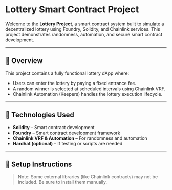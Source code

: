 #  Lottery Smart Contract Project

Welcome to the **Lottery Project**, a smart contract system built to simulate a decentralized lottery using Foundry, Solidity, and Chainlink services. This project demonstrates randomness, automation, and secure smart contract development.

---

## 📂 Overview

This project contains a fully functional lottery dApp where:

- Users can enter the lottery by paying a fixed entrance fee.
- A random winner is selected at scheduled intervals using Chainlink VRF.
- Chainlink Automation (Keepers) handles the lottery execution lifecycle.

---

## 🚀 Technologies Used

- **Solidity** – Smart contract development
- **Foundry** – Smart contract development framework
- **Chainlink VRF & Automation** – For randomness and automation
- **Hardhat (optional)** – If testing or scripts are needed

---

## 🔧 Setup Instructions

> Note: Some external libraries (like Chainlink contracts) may not be included. Be sure to install them manually.

